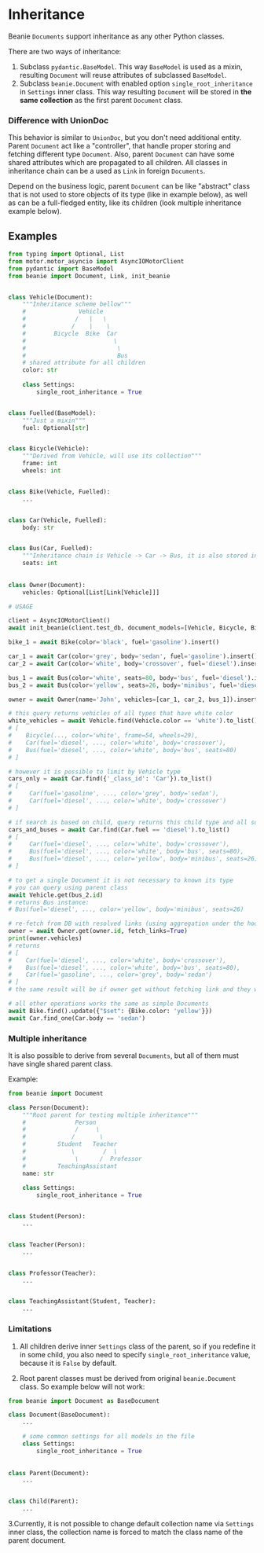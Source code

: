 # Inheritance

Beanie `Documents` support inheritance as any other Python classes.

There are two ways of inheritance:
1) Subclass `pydantic.BaseModel`. This way `BaseModel` is used as a mixin, resulting `Document` will reuse attributes of subclassed `BaseModel`.
2) Subclass `beanie.Document` with enabled option `single_root_inheritance` in `Settings` inner class. This way resulting `Document` will be stored in __the same collection__ as the first parent `Document` class.

### Difference with UnionDoc

This behavior is similar to `UnionDoc`, but you don't need additional entity.
Parent `Document` act like a "controller", that handle proper storing and fetching different type `Document`.
Also, parent `Document` can have some shared attributes which are propagated to all children.
All classes in inheritance chain can be a used as `Link` in foreign `Documents`.

Depend on the business logic, parent `Document` can be like "abstract" class that is not used to store objects of its type (like in example below), as well as can be a full-fledged entity, like its children (look multiple inheritance example below).

## Examples

```python
from typing import Optional, List
from motor.motor_asyncio import AsyncIOMotorClient
from pydantic import BaseModel
from beanie import Document, Link, init_beanie


class Vehicle(Document):
    """Inheritance scheme bellow"""
    #               Vehicle
    #              /   |   \
    #             /    |    \
    #        Bicycle  Bike  Car
    #                         \
    #                          \
    #                          Bus
    # shared attribute for all children
    color: str
    
    class Settings:
        single_root_inheritance = True


class Fuelled(BaseModel):
    """Just a mixin"""
    fuel: Optional[str]


class Bicycle(Vehicle):
    """Derived from Vehicle, will use its collection"""
    frame: int
    wheels: int


class Bike(Vehicle, Fuelled):
    ...


class Car(Vehicle, Fuelled):
    body: str


class Bus(Car, Fuelled):
    """Inheritance chain is Vehicle -> Car -> Bus, it is also stored in Vehicle collection"""
    seats: int
    
    
class Owner(Document):
    vehicles: Optional[List[Link[Vehicle]]]

# USAGE

client = AsyncIOMotorClient()
await init_beanie(client.test_db, document_models=[Vehicle, Bicycle, Bike, Car, Bus])

bike_1 = await Bike(color='black', fuel='gasoline').insert()

car_1 = await Car(color='grey', body='sedan', fuel='gasoline').insert()
car_2 = await Car(color='white', body='crossover', fuel='diesel').insert()

bus_1 = await Bus(color='white', seats=80, body='bus', fuel='diesel').insert()
bus_2 = await Bus(color='yellow', seats=26, body='minibus', fuel='diesel').insert()

owner = await Owner(name='John', vehicles=[car_1, car_2, bus_1]).insert()

# this query returns vehicles of all types that have white color
white_vehicles = await Vehicle.find(Vehicle.color == 'white').to_list()
# [
#    Bicycle(..., color='white', frame=54, wheels=29),
#    Car(fuel='diesel', ..., color='white', body='crossover'),
#    Bus(fuel='diesel', ..., color='white', body='bus', seats=80)
# ]

# however it is possible to limit by Vehicle type
cars_only = await Car.find({'_class_id': 'Car'}).to_list()
# [
#     Car(fuel='gasoline', ..., color='grey', body='sedan'),
#     Car(fuel='diesel', ..., color='white', body='crossover')
# ]

# if search is based on child, query returns this child type and all sub-children
cars_and_buses = await Car.find(Car.fuel == 'diesel').to_list()
# [
#     Car(fuel='diesel', ..., color='white', body='crossover'),
#     Bus(fuel='diesel', ..., color='white', body='bus', seats=80),
#     Bus(fuel='diesel', ..., color='yellow', body='minibus', seats=26)
# ]

# to get a single Document it is not necessary to known its type
# you can query using parent class
await Vehicle.get(bus_2.id)
# returns Bus instance:
# Bus(fuel='diesel', ..., color='yellow', body='minibus', seats=26)

# re-fetch from DB with resolved links (using aggregation under the hood)
owner = await Owner.get(owner.id, fetch_links=True)
print(owner.vehicles)
# returns
# [
#    Car(fuel='diesel', ..., color='white', body='crossover'),
#    Bus(fuel='diesel', ..., color='white', body='bus', seats=80),
#    Car(fuel='gasoline', ..., color='grey', body='sedan')
# ]
# the same result will be if owner get without fetching link and they will be fetched manually later

# all other operations works the same as simple Documents
await Bike.find().update({"$set": {Bike.color: 'yellow'}})
await Car.find_one(Car.body == 'sedan')
```

### Multiple inheritance

It is also possible to derive from several `Documents`, but all of them must have single shared parent class.

Example:
```python
from beanie import Document

class Person(Document):
    """Root parent for testing multiple inheritance"""
    #              Person
    #              /     \
    #             /       \
    #         Student   Teacher
    #             \        /  \
    #              \      /  Professor
    #         TeachingAssistant
    name: str
    
    class Settings:
        single_root_inheritance = True


class Student(Person):
    ...


class Teacher(Person):
    ...


class Professor(Teacher):
    ...


class TeachingAssistant(Student, Teacher):
    ...
```

### Limitations

1. All children derive inner `Settings` class of the parent, so if you redefine it in some child, you also need to specify `single_root_inheritance` value, because it is `False` by default.

2. Root parent classes must be derived from original `beanie.Document` class. So example below will not work:
```python
from beanie import Document as BaseDocument

class Document(BaseDocument):
    ...

    # some common settings for all models in the file
    class Settings:
        single_root_inheritance = True
   
        
class Parent(Document):
    ...


class Child(Parent):
    ...
```

3.Currently, it is not possible to change default collection name via `Settings` inner class, the collection name is forced to match the class name of the parent document.
